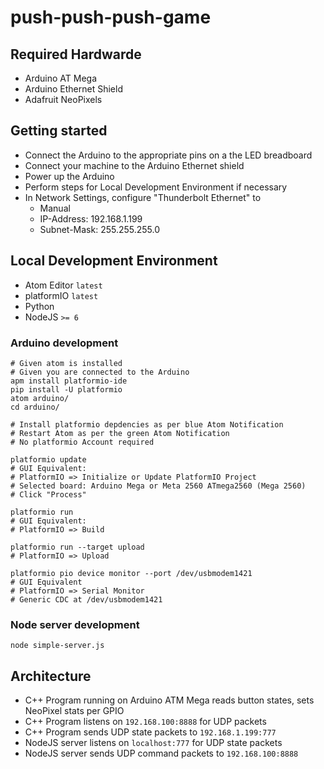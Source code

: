 # push-push-push-game

## Required Hardwarde

- Arduino AT Mega
- Arduino Ethernet Shield
- Adafruit NeoPixels

## Getting started

- Connect the Arduino to the appropriate pins on a the LED breadboard
- Connect your machine to the Arduino Ethernet shield
- Power up the Arduino 
- Perform steps for Local Development Environment if necessary
- In Network Settings, configure "Thunderbolt Ethernet" to
  - Manual
  - IP-Address: 192.168.1.199
  - Subnet-Mask: 255.255.255.0

## Local Development Environment
- Atom Editor `latest`
- platformIO `latest`
- Python 
- NodeJS `>= 6`

### Arduino development

```
# Given atom is installed
# Given you are connected to the Arduino
apm install platformio-ide
pip install -U platformio
atom arduino/
cd arduino/

# Install platformio depdencies as per blue Atom Notification
# Restart Atom as per the green Atom Notification
# No platformio Account required

platformio update 
# GUI Equivalent:
# PlatformIO => Initialize or Update PlatformIO Project
# Selected board: Arduino Mega or Meta 2560 ATmega2560 (Mega 2560)
# Click "Process"

platformio run
# GUI Equivalent:
# PlatformIO => Build

platformio run --target upload 
# PlatformIO => Upload

platformio pio device monitor --port /dev/usbmodem1421
# GUI Equivalent
# PlatformIO => Serial Monitor
# Generic CDC at /dev/usbmodem1421
```

### Node server development

```
node simple-server.js
```

## Architecture

- C++ Program running on Arduino ATM Mega reads button states, sets NeoPixel stats per GPIO
- C++ Program listens on `192.168.100:8888` for UDP packets
- C++ Program sends UDP state packets to `192.168.1.199:777`
- NodeJS server listens on `localhost:777` for UDP state packets
- NodeJS server sends UDP command packets to `192.168.100:8888`
